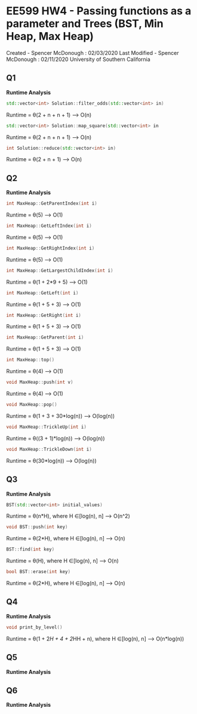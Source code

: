 # EE599 HW4 - Passing functions as a parameter and Trees (BST, Min Heap, Max Heap)

Created - Spencer McDonough : 02/03/2020
Last Modified - Spencer McDonough : 02/11/2020
University of Southern California

## Q1
**Runtime Analysis**

```c++
std::vector<int> Solution::filter_odds(std::vector<int> in)
```
Runtime = &theta;(2 + n + n + 1) --> O(n)

```c++
std::vector<int> Solution::map_square(std::vector<int> in
```
Runtime = &theta;(2 + n + n + 1) --> O(n)

```c++
int Solution::reduce(std::vector<int> in)
```
Runtime = &theta;(2 + n + 1) --> O(n)

## Q2
**Runtime Analysis**

```c++
int MaxHeap::GetParentIndex(int i)
```
Runtime = &theta;(5) --> O(1)

```c++
int MaxHeap::GetLeftIndex(int i)
```
Runtime = &theta;(5) --> O(1)

```c++
int MaxHeap::GetRightIndex(int i)
```
Runtime = &theta;(5) --> O(1)

```c++
int MaxHeap::GetLargestChildIndex(int i)
```
Runtime = &theta;(1 + 2*9 + 5) --> O(1)

```c++
int MaxHeap::GetLeft(int i)
```
Runtime = &theta;(1 + 5 + 3) --> O(1)

```c++
int MaxHeap::GetRight(int i)
```
Runtime = &theta;(1 + 5 + 3) --> O(1)

```c++
int MaxHeap::GetParent(int i)
```
Runtime = &theta;(1 + 5 + 3) --> O(1)

```c++
int MaxHeap::top()
```
Runtime = &theta;(4) --> O(1)

```c++
void MaxHeap::push(int v)
```
Runtime = &theta;(4) --> O(1)

```c++
void MaxHeap::pop()
```
Runtime = &theta;(1 + 3 + 30*log(n)) --> O(log(n))

```c++
void MaxHeap::TrickleUp(int i)
```
Runtime = &theta;((3 + 1)*log(n)) --> O(log(n))

```c++
void MaxHeap::TrickleDown(int i)
```
Runtime = &theta;(30*log(n)) --> O(log(n))

## Q3
**Runtime Analysis**

```c++
BST(std::vector<int> initial_values)
```
Runtime = &theta;(n*H), where H &isin;[log(n), n] --> O(n^2)

```c++
void BST::push(int key)
```
Runtime = &theta;(2*H), where H &isin;[log(n), n] --> O(n)

```c++
BST::find(int key)
```
Runtime = &theta;(H), where H &isin;[log(n), n] --> O(n)

```c++
bool BST::erase(int key)
```
Runtime = &theta;(2*H), where H &isin;[log(n), n] --> O(n)

## Q4
**Runtime Analysis**

```c++
void print_by_level()
```
Runtime = &theta;(1 + 2*H + 4 + 2*HH + n), where H &isin;[log(n), n] --> O(n*log(n))

## Q5
**Runtime Analysis**

## Q6
**Runtime Analysis**
